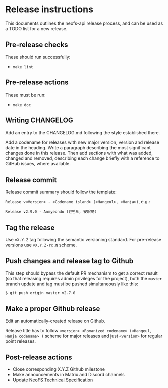 # Release instructions

This documents outlines the neofs-api release process, and can be used as a TODO
list for a new release.

## Pre-release checks

These should run successfully:
* `make lint`

## Pre-release actions

These must be run:
* `make doc`

## Writing CHANGELOG

Add an entry to the CHANGELOG.md following the style established there.

Add a codename for releases with new major version, version and release date in
the heading. Write a paragraph describing the most significant changes done in
this release. Then add sections with what was added, changed and removed,
describing each change briefly with a reference to GitHub issues, where
available.

## Release commit

Release commit summary should follow the template:

`Release v<Version> - <Codename island> (<Hangeul>, <Hanja>)`, e.g.:

```
Release v2.9.0 - Anmyeondo (안면도, 安眠島)
```

## Tag the release

Use `vX.Y.Z` tag following the semantic versioning standard. For pre-release
versions use `vX.Y.Z-rc.N` scheme.

## Push changes and release tag to Github

This step should bypass the default PR mechanism to get a correct result (so
that releasing requires admin privileges for the project), both the `master`
branch update and tag must be pushed simultaneously like this:

```
$ git push origin master v2.7.0
```

## Make a proper Github release

Edit an automatically-created release on Github.

Release title has to follow `<version> <Romanized codename> (<Hangeul, Hanja
codename> )` scheme for major releases and just `<version>` for regular point
releases.

## Post-release actions

* Close corresponding X.Y.Z Github milestone
* Make announcements in Matrix and Discord channels
* Update [NeoFS Technical Specification](https://github.com/nspcc-dev/neofs-spec)
